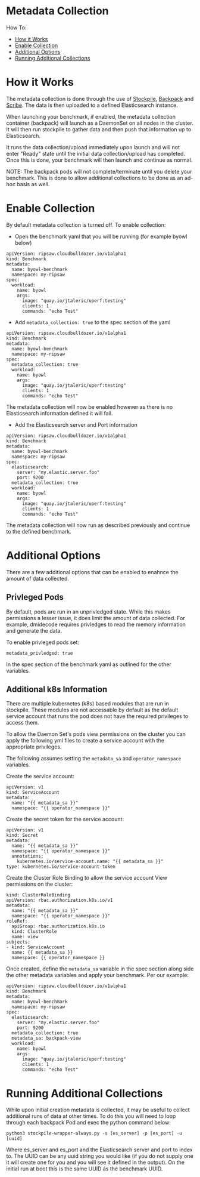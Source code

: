 # Metadata Collection

How To:
* [How it Works](#how-it-works)
* [Enable Collection](#enable-collection)
* [Additional Options](#additional-options)
* [Running Additional Collections](#running-additional-collections)

# How it Works

The metadata collection is done through the use of [Stockpile](https://github.com/cloud-bulldozer/stockpile), [Backpack](https://github.com/cloud-bulldozer/backpack) and [Scribe](https://github.com/cloud-bulldozer/scribe).
The data is then uploaded to a defined Elasticsearch instance.

When launching your benchmark, if enabled, the metadata collection container (backpack)
will launch as a DaemonSet on all nodes in the cluster. It will then run stockpile
to gather data and then push that information up to Elasticsearch.

It runs the data collection/upload immediately upon launch and will not enter "Ready"
state until the initial data collection/upload has completed. Once this is done,
your benchmark will then launch and continue as normal. 

NOTE: The backpack pods will not complete/terminate until you delete your benchmark.
This is done to allow additional collections to be done as an ad-hoc basis as well.

# Enable Collection

By default metadata collection is turned off. 
To enable collection:

- Open the benchmark yaml that you will be running (for example byowl below)
```
apiVersion: ripsaw.cloudbulldozer.io/v1alpha1
kind: Benchmark
metadata:
  name: byowl-benchmark
  namespace: my-ripsaw
spec:
  workload:
    name: byowl
    args:
      image: "quay.io/jtaleric/uperf:testing"
      clients: 1
      commands: "echo Test"
```

- Add ```metadata_collection: true``` to the spec section of the yaml
```
apiVersion: ripsaw.cloudbulldozer.io/v1alpha1
kind: Benchmark
metadata:
  name: byowl-benchmark
  namespace: my-ripsaw
spec:
  metadata_collection: true
  workload:
    name: byowl
    args:
      image: "quay.io/jtaleric/uperf:testing"
      clients: 1
      commands: "echo Test"
```

The metadata collection will now be enabled however as there is no Elasticsearch information
defined it will fail.

- Add the Elasticsearch server and Port information
```
apiVersion: ripsaw.cloudbulldozer.io/v1alpha1
kind: Benchmark
metadata:
  name: byowl-benchmark
  namespace: my-ripsaw
spec:
  elasticsearch:
    server: "my.elastic.server.foo"
    port: 9200
  metadata_collection: true
  workload:
    name: byowl
    args:
      image: "quay.io/jtaleric/uperf:testing"
      clients: 1
      commands: "echo Test"
```

The metadata collection will now run as described previously and continue to
the defined benchmark.

# Additional Options

There are a few additional options that can be enabled to enahnce the amount
of data collected.

## Privleged Pods

By default, pods are run in an unprivledged state. While this makes permissions
a lesser issue, it does limit the amount of data collected. For example, dmidecode
requires privledges to read the memory information and generate the data.

To enable privleged pods set:
```
metadata_privledged: true
```

In the spec section of the benchmark yaml as outlined for the other variables.

## Additional k8s Information

There are multiple kubernetes (k8s) based modules that are run in stockpile.
These modules are not accessable by default as the default service account
that runs the pod does not have the required privileges to access them. 

To allow the Daemon Set's pods view permissions on the cluster you can apply
the following yml files to create a service account with the appropriate 
privileges.

The following assumes setting the ```metadata_sa``` and ```operator_namespace``` variables.

Create the service account:

```
apiVersion: v1
kind: ServiceAccount
metadata:
  name: "{{ metadata_sa }}"
  namespace: "{{ operator_namespace }}"
```

Create the secret token for the service account:

```
apiVersion: v1
kind: Secret
metadata:
  name: "{{ metadata_sa }}"
  namespace: "{{ operator_namespace }}"
  annotations:
    kubernetes.io/service-account.name: "{{ metadata_sa }}"
type: kubernetes.io/service-account-token
```

Create the Cluster Role Binding to allow the service account
View permissions on the cluster:

```
kind: ClusterRoleBinding
apiVersion: rbac.authorization.k8s.io/v1
metadata:
  name: "{{ metadata_sa }}"
  namespace: "{{ operator_namespace }}"
roleRef:
  apiGroup: rbac.authorization.k8s.io
  kind: ClusterRole
  name: view
subjects:
- kind: ServiceAccount
  name: {{ metadata_sa }}
  namespace: {{ operator_namespace }}
```

Once created, define the ```metadata_sa``` variable in the spec section
along side the other metadata variables and apply your benchmark. Per 
our example:

```
apiVersion: ripsaw.cloudbulldozer.io/v1alpha1
kind: Benchmark
metadata:
  name: byowl-benchmark
  namespace: my-ripsaw
spec:
  elasticsearch:
    server: "my.elastic.server.foo"
    port: 9200
  metadata_collection: true
  metadata_sa: backpack-view
  workload:
    name: byowl
    args:
      image: "quay.io/jtaleric/uperf:testing"
      clients: 1
      commands: "echo Test"
```

# Running Additional Collections

While upon initial creation metadata is collected, it may be useful to collect
additional runs of data at other times. To do this you will need to loop through
each backpack Pod and exec the python command below:
```
python3 stockpile-wrapper-always.py -s [es_server] -p [es_port] -u [uuid]
```
Where es_server and es_port and the Elasticsearch server and port to index to.
The UUID can be any uuid string you would like (if you do not supply one it
will create one for you and you will see it defined in the output). On the
initial run at boot this is the same UUID as the benchmark UUID.
